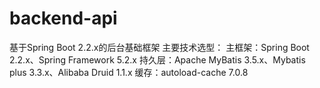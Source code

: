 # backend-api
基于Spring Boot 2.2.x的后台基础框架
主要技术选型：
主框架：Spring Boot 2.2.x、Spring Framework 5.2.x
持久层：Apache MyBatis 3.5.x、Mybatis plus 3.3.x、Alibaba Druid 1.1.x
缓存：autoload-cache 7.0.8